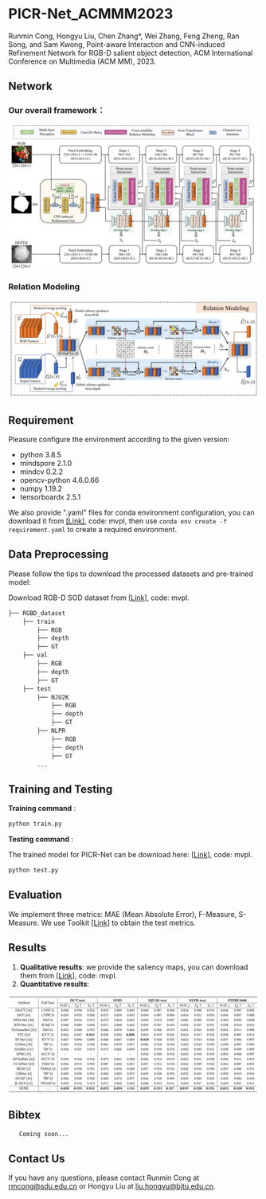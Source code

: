 # PICR-Net_ACMMM2023

Runmin Cong, Hongyu Liu, Chen Zhang*, Wei Zhang, Feng Zheng, Ran Song, and Sam Kwong, Point-aware Interaction and CNN-induced Refinement Network for RGB-D salient object detection, ACM International Conference on Multimedia (ACM MM), 2023.
## Network

### Our overall framework：

![image](fig/overall.jpg)

### Relation Modeling

![image](fig/RM.jpg)


## Requirement

Pleasure configure the environment according to the given version:

- python 3.8.5
- mindspore 2.1.0
- mindcv 0.2.2
- opencv-python 4.6.0.66
- numpy 1.19.2
- tensorboardx 2.5.1

We also provide ".yaml" files for conda environment configuration, you can download it from [[Link]](https://pan.baidu.com/s/1rGvt7Vl6B8UFrc20xHGvyQ?pwd=mvpl), code: mvpl, then use `conda env create -f requirement.yaml` to create a required environment.

## Data Preprocessing

Please follow the tips to download the processed datasets and pre-trained model:

Download RGB-D SOD dataset from [[Link](https://pan.baidu.com/s/1qq4tY-F0umOxEPgt8POBnQ?pwd=mvpl)], code: mvpl.


```python
├── RGBD_dataset
    ├── train
        ├── RGB
        ├── depth
        ├── GT
    ├── val
        ├── RGB
        ├── depth
        ├── GT
    ├── test
        ├── NJU2K
            ├── RGB
            ├── depth
            ├── GT
        ├── NLPR
            ├── RGB
            ├── depth
            ├── GT
        ...


```



## Training and Testing

**Training command** :

```python
python train.py
```


**Testing command** :

The trained model for PICR-Net can be download here: [[Link](https://pan.baidu.com/s/1Y5qBTAxBWrsrKINGT1Vaww?pwd=mvpl)], code: mvpl.
```python
python test.py
```

## Evaluation
We implement three metrics: MAE (Mean Absolute Error), F-Measure, S-Measure.
We use Toolkit [[Link](https://github.com/zyjwuyan/SOD_Evaluation_Metrics)] to obtain the test metrics.
## Results

1. **Qualitative results**: we provide the saliency maps, you can download them from [[Link](https://pan.baidu.com/s/13k_3a8VPjJ0w5p86Iatwwg?pwd=mvpl)], code: mvpl.
2. **Quantitative results**: 

![image](fig/result.jpg)



## Bibtex
```
   Coming soon...
```
## Contact Us
If you have any questions, please contact Runmin Cong at [rmcong@sdu.edu.cn](mailto:rmcong@sdu.edu.cn) or Hongyu Liu at [liu.hongyu@bjtu.edu.cn](mailto:liu.hongyu@bjtu.edu.cn).

